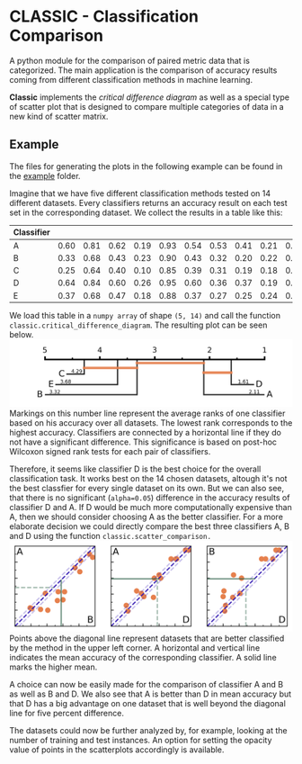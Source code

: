 # CLASSIC - Classification Comparison
A python module for the comparison of paired metric data that is categorized.
The main application is the comparison of accuracy results coming from different
classification methods in machine learning.

__Classic__ implements the *critical difference diagram* as well as a special type of scatter plot
that is designed to compare multiple categories of data in a new kind of scatter matrix.

## Example
The files for generating the plots in the following example can be found in the [example](/example) folder.

Imagine that we have five different classification methods tested on 14 different datasets.
Every classifiers returns an accuracy result on each test set in the corresponding dataset.
We collect the results in a table like this:

Classifier |      |      |      |      |      |      |      |      |      |      |      |      |      |      |
-----------|------|------|------|------|------|------|------|------|------|------|------|------|------|------|
A          | 0.60 | 0.81 | 0.62 | 0.19 | 0.93 | 0.54 | 0.53 | 0.41 | 0.21 | 0.97 | 0.32 | 0.82 | 0.38 | 0.75 |
B          | 0.33 | 0.68 | 0.43 | 0.23 | 0.90 | 0.43 | 0.32 | 0.20 | 0.22 | 0.86 | 0.21 | 0.82 | 0.41 | 0.73 |
C          | 0.25 | 0.64 | 0.40 | 0.10 | 0.85 | 0.39 | 0.31 | 0.19 | 0.18 | 0.90 | 0.23 | 0.78 | 0.43 | 0.71 |
D          | 0.64 | 0.84 | 0.60 | 0.26 | 0.95 | 0.60 | 0.36 | 0.37 | 0.19 | 0.95 | 0.44 | 0.84 | 0.41 | 0.84 |
E          | 0.37 | 0.68 | 0.47 | 0.18 | 0.88 | 0.37 | 0.27 | 0.25 | 0.24 | 0.79 | 0.25 | 0.83 | 0.36 | 0.64 |

We load this table in a `numpy array` of shape `(5, 14)` and call the function
`classic.critical_difference_diagram`. The resulting plot can be seen below.
![critical difference diagram](example/cd_example.png)
Markings on this number line represent the average ranks of one classifier based on his accuracy over all datasets. The lowest rank corresponds to the highest accuracy. Classifiers are connected by a horizontal line if they do not have a significant difference. This significance is based on post-hoc Wilcoxon signed rank tests for each pair of classifiers.

Therefore, it seems like classifier D is the best choice for the overall classification task.
It works best on the 14 chosen datasets, altough it's not the best classfier for every single dataset on its own.
But we can also see, that there is no significant (`alpha=0.05`) difference in the accuracy results
of classifier D and A. If D would be much more computationally expensive than A, then we should
consider choosing A as the better classifier.
For a more elaborate decision we could directly compare the best three classifiers A, B and D using
the function `classic.scatter_comparison.`
![scatter comparison](example/scatter_example.png)
Points above the diagonal line represent datasets that are better classified by the method in the upper left corner. A horizontal and vertical line indicates the mean accuracy of the corresponding classifier. A solid line marks the higher mean.

A choice can now be easily made for the comparison of classifier A and B as well as B and D. We also see that A is better than D in mean accuracy but that D has a big advantage on one dataset that is well beyond the diagonal line for five percent difference.

The datasets could now be further analyzed by, for example, looking at the number of training and test instances. An option for setting the opacity value of points in the scatterplots accordingly is available.
